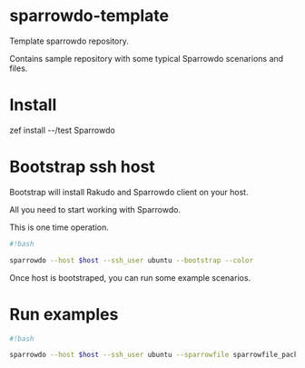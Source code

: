 # sparrowdo-template

Template sparrowdo repository. 

Contains sample repository with some typical Sparrowdo scenarions and files.

# Install

zef install --/test Sparrowdo

# Bootstrap ssh host

Bootstrap will install Rakudo and Sparrowdo client on your host.

All you need to start working with Sparrowdo.

This is one time operation.

```bash
#!bash

sparrowdo --host $host --ssh_user ubuntu --bootstrap --color
```

Once host is bootstraped, you can run some example scenarios.

# Run examples

```bash
#!bash

sparrowdo --host $host --ssh_user ubuntu --sparrowfile sparrowfile_packages.raku --color
```
